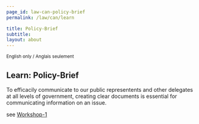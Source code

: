 ```yaml
---
page_id: law-can-policy-brief
permalink: /law/can/learn

title: Policy-Brief
subtitle:
layout: about
---
```


<sup>English only / Anglais seulement</sup>


## Learn: Policy-Brief

To efficacily communicate to our public representents and other delegates at all levels of government, creating clear documents is essential for communicating information on an issue.

see [Workshop-1](/law/can/learn/workshop-1)